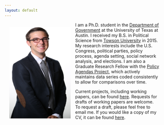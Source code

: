 ```yaml
---
layout: default
---
```

<img style="width=500px;height=750px;float:left;padding:15px;"
src="/images/photo.png" alt="" width="200" height="300">

I am a Ph.D. student in the [Department of Government](http://www.utexas.edu/cola/government/) at the University of Texas at Austin. I received my B.S. in Political Science from [Towson University](http://www.towson.edu) in 2015. My research interests include the U.S. Congress, political parties, policy process, agenda setting, social network analysis, and elections. I am also a Graduate Research Fellow with the [Policy Agendas Project](http://www.comparativeagendas.net), which  actively maintains data series coded consistently to allow for comparisons over time.

Current projects, including working papers, can be found [here](/research/). Requests for drafts of working papers are welcome. To request a draft, please feel free to email me. If you would like a copy of my CV, it can be found [here](/McGee_CV.pdf).
